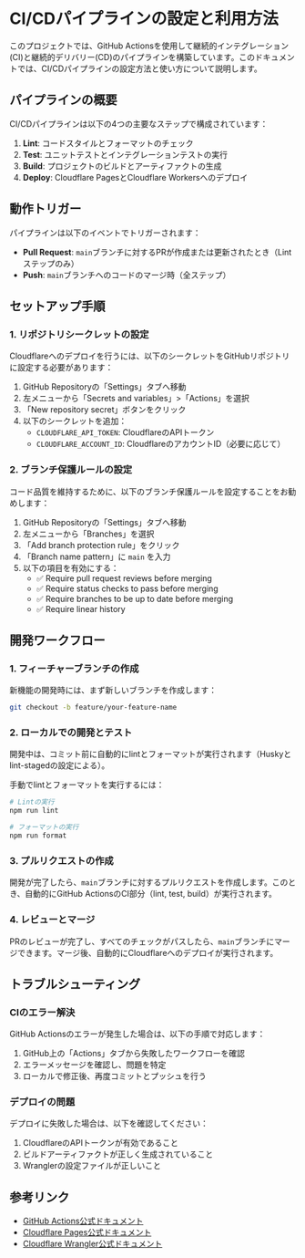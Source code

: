 # CI/CDパイプラインの設定と利用方法

このプロジェクトでは、GitHub Actionsを使用して継続的インテグレーション(CI)と継続的デリバリー(CD)のパイプラインを構築しています。このドキュメントでは、CI/CDパイプラインの設定方法と使い方について説明します。

## パイプラインの概要

CI/CDパイプラインは以下の4つの主要なステップで構成されています：

1. **Lint**: コードスタイルとフォーマットのチェック
2. **Test**: ユニットテストとインテグレーションテストの実行
3. **Build**: プロジェクトのビルドとアーティファクトの生成
4. **Deploy**: Cloudflare PagesとCloudflare Workersへのデプロイ

## 動作トリガー

パイプラインは以下のイベントでトリガーされます：

- **Pull Request**: `main`ブランチに対するPRが作成または更新されたとき（Lintステップのみ）
- **Push**: `main`ブランチへのコードのマージ時（全ステップ）

## セットアップ手順

### 1. リポジトリシークレットの設定

Cloudflareへのデプロイを行うには、以下のシークレットをGitHubリポジトリに設定する必要があります：

1. GitHub Repositoryの「Settings」タブへ移動
2. 左メニューから「Secrets and variables」>「Actions」を選択
3. 「New repository secret」ボタンをクリック
4. 以下のシークレットを追加：
   - `CLOUDFLARE_API_TOKEN`: CloudflareのAPIトークン
   - `CLOUDFLARE_ACCOUNT_ID`: CloudflareのアカウントID（必要に応じて）

### 2. ブランチ保護ルールの設定

コード品質を維持するために、以下のブランチ保護ルールを設定することをお勧めします：

1. GitHub Repositoryの「Settings」タブへ移動
2. 左メニューから「Branches」を選択
3. 「Add branch protection rule」をクリック
4. 「Branch name pattern」に `main` を入力
5. 以下の項目を有効にする：
   - ✅ Require pull request reviews before merging
   - ✅ Require status checks to pass before merging
   - ✅ Require branches to be up to date before merging
   - ✅ Require linear history

## 開発ワークフロー

### 1. フィーチャーブランチの作成

新機能の開発時には、まず新しいブランチを作成します：

```bash
git checkout -b feature/your-feature-name
```

### 2. ローカルでの開発とテスト

開発中は、コミット前に自動的にlintとフォーマットが実行されます（Huskyとlint-stagedの設定による）。

手動でlintとフォーマットを実行するには：

```bash
# Lintの実行
npm run lint

# フォーマットの実行
npm run format
```

### 3. プルリクエストの作成

開発が完了したら、`main`ブランチに対するプルリクエストを作成します。このとき、自動的にGitHub ActionsのCI部分（lint, test, build）が実行されます。

### 4. レビューとマージ

PRのレビューが完了し、すべてのチェックがパスしたら、`main`ブランチにマージできます。マージ後、自動的にCloudflareへのデプロイが実行されます。

## トラブルシューティング

### CIのエラー解決

GitHub Actionsのエラーが発生した場合は、以下の手順で対応します：

1. GitHub上の「Actions」タブから失敗したワークフローを確認
2. エラーメッセージを確認し、問題を特定
3. ローカルで修正後、再度コミットとプッシュを行う

### デプロイの問題

デプロイに失敗した場合は、以下を確認してください：

1. CloudflareのAPIトークンが有効であること
2. ビルドアーティファクトが正しく生成されていること
3. Wranglerの設定ファイルが正しいこと

## 参考リンク

- [GitHub Actions公式ドキュメント](https://docs.github.com/en/actions)
- [Cloudflare Pages公式ドキュメント](https://developers.cloudflare.com/pages/)
- [Cloudflare Wrangler公式ドキュメント](https://developers.cloudflare.com/workers/wrangler/)
